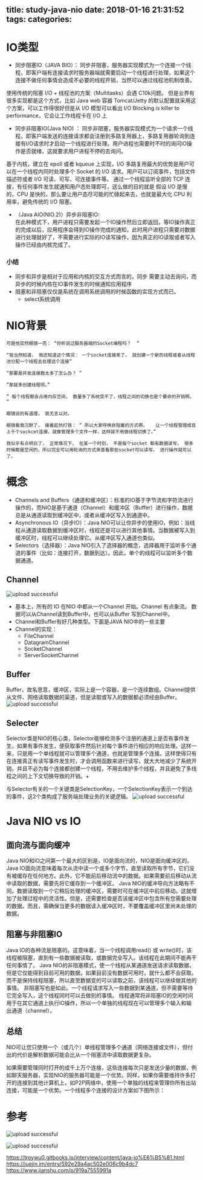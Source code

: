 title: study-java-nio
date: 2018-01-16 21:31:52
tags:
categories:
---
# IO类型
- 同步阻塞IO（JAVA BIO）： 
    同步并阻塞，服务器实现模式为一个连接一个线程，即客户端有连接请求时服务器端就需要启动一个线程进行处理，如果这个连接不做任何事情会造成不必要的线程开销，当然可以通过线程池机制改善。 
    
使用传统的阻塞 I/O + 线程池的方案（Multitasks）会遇 C10k问题。
但是业界有很多实现都是这个方式，比如 Java web 容器 Tomcat/Jetty 的默认配置就采用这个方案，可以工作得很好但是从 I/O 模型可以看出 I/O Blocking is killer to performance，它会让工作线程卡在 I/O 上

- 同步非阻塞IO(Java NIO) ： 同步非阻塞，服务器实现模式为一个请求一个线程，即客户端发送的连接请求都会注册到多路复用器上，多路复用器轮询到连接有I/O请求时才启动一个线程进行处理。用户进程也需要时不时的询问IO操作是否就绪，这就要求用户进程不停的去询问。   

基于内核，建立在 epoll 或者 kqueue 上实现，I/O 多路复用最大的优势是用户可以在一个线程内同时处理多个 Socket 的 I/O 请求。用户可以订阅事件，包括文件描述符或者 I/O 可读、可写、可连接事件等。
通过一个线程监听全部的 TCP 连接，有任何事件发生就通知用户态处理即可，这么做的目的就是 假设 I/O 是慢的，CPU 是快的，那么要让用户态尽可能的忙碌起来去，也就是最大化 CPU 利用率，避免传统的 I/O 阻塞。

- （Java AIO(NIO.2)）异步非阻塞IO:  
   在此种模式下，用户进程只需要发起一个IO操作然后立即返回，等IO操作真正的完成以后，应用程序会得到IO操作完成的通知，此时用户进程只需要对数据进行处理就好了，不需要进行实际的IO读写操作，因为真正的IO读取或者写入操作已经由内核完成了。 
   
### 小结
- 同步和异步是相对于应用和内核的交互方式而言的，同步 需要主动去询问，而异步的时候内核在IO事件发生的时候通知应用程序
- 阻塞和非阻塞仅仅是系统在调用系统调用的时候函数的实现方式而已。
	+ select系统调用

# NIO背景
```
可是他突然眼镜一亮： “你听说过服务器端的Socket编程吗？  ”

“我当然知道， 我还知道这个情况： 一个socket连接来了， 就创建一个新的线程或者从线程池分配一个线程去处理这个连接”

“那要是并发连接数太多了怎么办？ ”

”那就多创建线程呗。”

” 每个线程都会占用内存空间， 数量多了系统受不了，线程之间的切换也是个要命的开销啊。 ”

眼镜说的有道理， 我无言以对。

眼镜看我沉默了， 接着趁热打铁： ” 所以大家呼唤非阻塞的方式啊，   让一个线程管理成百上千个sockcet连接，就像管理多个文件一样，这样就不用做线程切换了。”

我似乎有点明白了， 正常情况下， 在某一个时刻， 不是每个socket 都有数据读写， 很多时候都是空闲的，所以完全可以用轮询的方式来查看那些socket可以读写， 进行操作就可以了。
```

# 概念
- Channels and Buffers（通道和缓冲区）：标准的IO基于字节流和字符流进行操作的，而NIO是基于通道（Channel）和缓冲区（Buffer）进行操作，数据总是从通道读取到缓冲区中，或者从缓冲区写入到通道中。
- Asynchronous IO（异步IO）：Java NIO可以让你异步的使用IO，例如：当线程从通道读取数据到缓冲区时，线程还是可以进行其他事情。当数据被写入到缓冲区时，线程可以继续处理它。从缓冲区写入通道也类似。
- Selectors（选择器）：Java NIO引入了选择器的概念，选择器用于监听多个通道的事件（比如：连接打开，数据到达）。因此，单个的线程可以监听多个数据通道。

## Channel

![upload successful](/images/pasted-23.png)
- 基本上，所有的 IO 在NIO 中都从一个Channel 开始。Channel 有点象流。 数据可以从Channel读到Buffer中，也可以从Buffer 写到Channel中。
- Channel和Buffer有好几种类型。下面是JAVA NIO中的一些主要
- Channel的实现：
	+ FileChannel
	+ DatagramChannel
	+ SocketChannel
	+ ServerSocketChannel
    
## Buffer
Buffer，故名思意，缓冲区，实际上是一个容器，是一个连续数组。Channel提供从文件、网络读取数据的渠道，但是读取或写入的数据都必须经由Buffer。
![upload successful](/images/pasted-27.png)
## Selecter
Selector类是NIO的核心类，Selector能够检测多个注册的通道上是否有事件发生，如果有事件发生，便获取事件然后针对每个事件进行相应的响应处理。这样一来，只是用一个单线程就可以管理多个通道，也就是管理多个连接。这样使得只有在连接真正有读写事件发生时，才会调用函数来进行读写，就大大地减少了系统开销，并且不必为每个连接都创建一个线程，不用去维护多个线程，并且避免了多线程之间的上下文切换导致的开销。+

与Selector有关的一个关键类是SelectionKey，一个SelectionKey表示一个到达的事件，这2个类构成了服务端处理业务的关键逻辑。
![upload successful](/images/pasted-24.png)

# Java NIO vs IO
## 面向流与面向缓冲
Java NIO和IO之间第一个最大的区别是，IO是面向流的，NIO是面向缓冲区的。 Java IO面向流意味着每次从流中读一个或多个字节，直至读取所有字节，它们没有被缓存在任何地方。此外，它不能前后移动流中的数据。如果需要前后移动从流中读取的数据，需要先将它缓存到一个缓冲区。 Java NIO的缓冲导向方法略有不同。数据读取到一个它稍后处理的缓冲区，需要时可在缓冲区中前后移动。这就增加了处理过程中的灵活性。但是，还需要检查是否该缓冲区中包含所有您需要处理的数据。而且，需确保当更多的数据读入缓冲区时，不要覆盖缓冲区里尚未处理的数据。

##  阻塞与非阻塞IO
Java IO的各种流是阻塞的。这意味着，当一个线程调用read() 或 write()时，该线程被阻塞，直到有一些数据被读取，或数据完全写入。该线程在此期间不能再干任何事情了。 Java NIO的非阻塞模式，使一个线程从某通道发送请求读取数据，但是它仅能得到目前可用的数据，如果目前没有数据可用时，就什么都不会获取。而不是保持线程阻塞，所以直至数据变的可以读取之前，该线程可以继续做其他的事情。 非阻塞写也是如此。一个线程请求写入一些数据到某通道，但不需要等待它完全写入，这个线程同时可以去做别的事情。 线程通常将非阻塞IO的空闲时间用于在其它通道上执行IO操作，所以一个单独的线程现在可以管理多个输入和输出通道（channel）。
## 总结
NIO可让您只使用一个（或几个）单线程管理多个通道（网络连接或文件），但付出的代价是解析数据可能会比从一个阻塞流中读取数据更复杂。

如果需要管理同时打开的成千上万个连接，这些连接每次只是发送少量的数据，例如聊天服务器，实现NIO的服务器可能是一个优势。同样，如果你需要维持许多打开的连接到其他计算机上，如P2P网络中，使用一个单独的线程来管理你所有出站连接，可能是一个优势。一个线程多个连接的设计方案如下图所示：





# 参考
![upload successful](/images/pasted-21.png)

![upload successful](/images/pasted-22.png)


https://troywu0.gitbooks.io/interview/content/java-io%E6%B5%81.html
https://juejin.im/entry/592e29a4ac502e006c9b4dc7
https://www.jianshu.com/p/919a7555991a